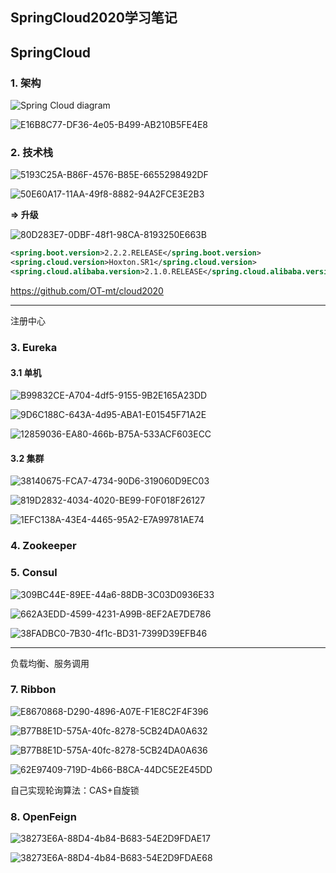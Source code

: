 ## SpringCloud2020学习笔记

## SpringCloud

### 1. 架构

![Spring Cloud diagram](https://spring.io/images/cloud-diagram-1a4cad7294b4452864b5ff57175dd983.svg)

![E16B8C77-DF36-4e05-B499-AB210B5FE4E8](https://user-images.githubusercontent.com/34562805/95718420-0189ad00-0ca1-11eb-8ae5-0be7b868a1a3.png)

### 2. 技术栈

![5193C25A-B86F-4576-B85E-6655298492DF](https://user-images.githubusercontent.com/34562805/95718543-3138b500-0ca1-11eb-933a-cbfb2851f12c.png)

![50E60A17-11AA-49f8-8882-94A2FCE3E2B3](https://user-images.githubusercontent.com/34562805/95718668-575e5500-0ca1-11eb-921f-13b76f82f2fa.png)

**=> 升级**

![80D283E7-0DBF-48f1-98CA-8193250E663B](https://user-images.githubusercontent.com/34562805/95718767-7ceb5e80-0ca1-11eb-9dce-02ef8d716fff.png)

``````xml
<spring.boot.version>2.2.2.RELEASE</spring.boot.version>
<spring.cloud.version>Hoxton.SR1</spring.cloud.version>
<spring.cloud.alibaba.version>2.1.0.RELEASE</spring.cloud.alibaba.version>
``````

https://github.com/OT-mt/cloud2020

***

注册中心

### 3. Eureka

#### 3.1 单机

![B99832CE-A704-4df5-9155-9B2E165A23DD](https://user-images.githubusercontent.com/34562805/95720635-14ea4780-0ca4-11eb-9c13-aed9a0c03204.png)

![9D6C188C-643A-4d95-ABA1-E01545F71A2E](https://user-images.githubusercontent.com/34562805/95720685-229fcd00-0ca4-11eb-8a52-d58a2e53f535.png)

![12859036-EA80-466b-B75A-533ACF603ECC](https://user-images.githubusercontent.com/34562805/95720718-2f242580-0ca4-11eb-97f6-969c8cb92acc.png)

#### 3.2 集群

![38140675-FCA7-4734-90D6-319060D9EC03](https://user-images.githubusercontent.com/34562805/95729125-fccbf580-0cae-11eb-9ace-ef3093f35c21.png)

![819D2832-4034-4020-BE99-F0F018F26127](https://user-images.githubusercontent.com/34562805/95729205-1ff6a500-0caf-11eb-856e-ba4d212024e5.png)

![1EFC138A-43E4-4465-95A2-E7A99781AE74](https://user-images.githubusercontent.com/34562805/95730014-46691000-0cb0-11eb-97b3-8665d138fdd9.png)

### 4. Zookeeper

### 5. Consul

![309BC44E-89EE-44a6-88DB-3C03D0936E33](https://user-images.githubusercontent.com/34562805/95822484-98686f00-0d5e-11eb-9417-0a556c155a0e.png)

![662A3EDD-4599-4231-A99B-8EF2AE7DE786](https://user-images.githubusercontent.com/34562805/95822533-b0d88980-0d5e-11eb-9457-9c271f2ceb91.png)

![38FADBC0-7B30-4f1c-BD31-7399D39EFB46](https://user-images.githubusercontent.com/34562805/95822560-bcc44b80-0d5e-11eb-9d2f-ea74b30cd395.png)



***

负载均衡、服务调用

### 7. Ribbon

![E8670868-D290-4896-A07E-F1E8C2F4F396](https://user-images.githubusercontent.com/34562805/95822591-cbaafe00-0d5e-11eb-8802-dcb4862b2d70.png)

![B77B8E1D-575A-40fc-8278-5CB24DA0A632](https://user-images.githubusercontent.com/34562805/95828852-0e250880-0d68-11eb-9453-420307ed2944.png)

![B77B8E1D-575A-40fc-8278-5CB24DA0A636](https://user-images.githubusercontent.com/34562805/95828901-2137d880-0d68-11eb-83d9-cc399e50f530.png)

![62E97409-719D-4b66-B8CA-44DC5E2E45DD](https://user-images.githubusercontent.com/34562805/95829040-4f1d1d00-0d68-11eb-8dd8-82af8cc7a034.png)

自己实现轮询算法：CAS+自旋锁

### 8. OpenFeign

![38273E6A-88D4-4b84-B683-54E2D9FDAE17](https://user-images.githubusercontent.com/34562805/95841017-74655780-0d77-11eb-953f-b442310361e1.png)

![38273E6A-88D4-4b84-B683-54E2D9FDAE68](https://user-images.githubusercontent.com/34562805/95841060-81824680-0d77-11eb-923a-422eae4825e4.png)

